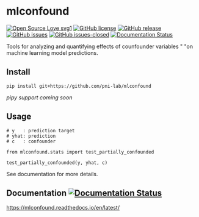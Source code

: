# mlconfound
[![Open Source Love svg1](https://badges.frapsoft.com/os/v1/open-source.svg?v=103)](https://github.com/pni-lab/mlconfound)
[![GitHub license](https://img.shields.io/github/license/pni-lab/mlconfound.svg)](https://github.com/pni-lab/mlconfound/blob/master/LICENSE)
[![GitHub release](https://img.shields.io/github/release/pni-lab/mlconfound.svg)](https://github.com/pni-lab/mlconfound/releases/)
[![GitHub issues](https://img.shields.io/github/issues/pni-lab/mlconfound.svg)](https://GitHub.com/pni-lab/mlconfound/issues/)
[![GitHub issues-closed](https://img.shields.io/github/issues-closed/pni-lab/mlconfound.svg)](https://GitHub.com/pni-lab/mlconfound/issues?q=is%3Aissue+is%3Aclosed)
[![Documentation Status](https://readthedocs.org/projects/mlconfound/badge/?version=latest)](https://mlconfound.readthedocs.io/en/latest/?badge=latest)

Tools for analyzing and quantifying effects of counfounder variables "
                "on machine learning model predictions.
## Install
````
pip install git+https://github.com/pni-lab/mlconfound
````
*pipy support coming soon*

## Usage

````
# y   : prediction target
# yhat: prediction
# c   : confounder

from mlconfound.stats import test_partially_confounded

test_partially_confounded(y, yhat, c)
````

See documentation for more details.

## Documentation [![Documentation Status](https://readthedocs.org/projects/mlconfound/badge/?version=latest)](https://mlconfound.readthedocs.io/en/latest/?badge=latest)
https://mlconfound.readthedocs.io/en/latest/ 
